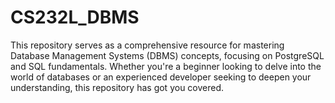 # CS232L_DBMS
This repository serves as a comprehensive resource for mastering Database Management Systems (DBMS) concepts, focusing on PostgreSQL and SQL fundamentals. Whether you're a beginner looking to delve into the world of databases or an experienced developer seeking to deepen your understanding, this repository has got you covered.
